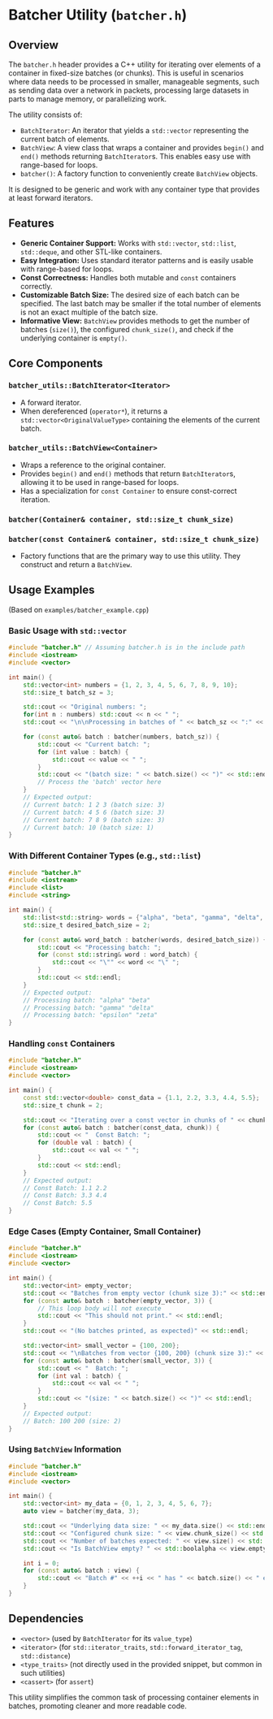 # Batcher Utility (`batcher.h`)

## Overview

The `batcher.h` header provides a C++ utility for iterating over elements of a container in fixed-size batches (or chunks). This is useful in scenarios where data needs to be processed in smaller, manageable segments, such as sending data over a network in packets, processing large datasets in parts to manage memory, or parallelizing work.

The utility consists of:
- `BatchIterator`: An iterator that yields a `std::vector` representing the current batch of elements.
- `BatchView`: A view class that wraps a container and provides `begin()` and `end()` methods returning `BatchIterator`s. This enables easy use with range-based for loops.
- `batcher()`: A factory function to conveniently create `BatchView` objects.

It is designed to be generic and work with any container type that provides at least forward iterators.

## Features

-   **Generic Container Support:** Works with `std::vector`, `std::list`, `std::deque`, and other STL-like containers.
-   **Easy Integration:** Uses standard iterator patterns and is easily usable with range-based for loops.
-   **Const Correctness:** Handles both mutable and `const` containers correctly.
-   **Customizable Batch Size:** The desired size of each batch can be specified. The last batch may be smaller if the total number of elements is not an exact multiple of the batch size.
-   **Informative View:** `BatchView` provides methods to get the number of batches (`size()`), the configured `chunk_size()`, and check if the underlying container is `empty()`.

## Core Components

### `batcher_utils::BatchIterator<Iterator>`
-   A forward iterator.
-   When dereferenced (`operator*`), it returns a `std::vector<OriginalValueType>` containing the elements of the current batch.

### `batcher_utils::BatchView<Container>`
-   Wraps a reference to the original container.
-   Provides `begin()` and `end()` methods that return `BatchIterator`s, allowing it to be used in range-based for loops.
-   Has a specialization for `const Container` to ensure const-correct iteration.

### `batcher(Container& container, std::size_t chunk_size)`
### `batcher(const Container& container, std::size_t chunk_size)`
-   Factory functions that are the primary way to use this utility. They construct and return a `BatchView`.

## Usage Examples

(Based on `examples/batcher_example.cpp`)

### Basic Usage with `std::vector`

```cpp
#include "batcher.h" // Assuming batcher.h is in the include path
#include <iostream>
#include <vector>

int main() {
    std::vector<int> numbers = {1, 2, 3, 4, 5, 6, 7, 8, 9, 10};
    std::size_t batch_sz = 3;

    std::cout << "Original numbers: ";
    for(int n : numbers) std::cout << n << " ";
    std::cout << "\n\nProcessing in batches of " << batch_sz << ":" << std::endl;

    for (const auto& batch : batcher(numbers, batch_sz)) {
        std::cout << "Current batch: ";
        for (int value : batch) {
            std::cout << value << " ";
        }
        std::cout << "(batch size: " << batch.size() << ")" << std::endl;
        // Process the 'batch' vector here
    }
    // Expected output:
    // Current batch: 1 2 3 (batch size: 3)
    // Current batch: 4 5 6 (batch size: 3)
    // Current batch: 7 8 9 (batch size: 3)
    // Current batch: 10 (batch size: 1)
}
```

### With Different Container Types (e.g., `std::list`)

```cpp
#include "batcher.h"
#include <iostream>
#include <list>
#include <string>

int main() {
    std::list<std::string> words = {"alpha", "beta", "gamma", "delta", "epsilon", "zeta"};
    std::size_t desired_batch_size = 2;

    for (const auto& word_batch : batcher(words, desired_batch_size)) {
        std::cout << "Processing batch: ";
        for (const std::string& word : word_batch) {
            std::cout << "\"" << word << "\" ";
        }
        std::cout << std::endl;
    }
    // Expected output:
    // Processing batch: "alpha" "beta"
    // Processing batch: "gamma" "delta"
    // Processing batch: "epsilon" "zeta"
}
```

### Handling `const` Containers

```cpp
#include "batcher.h"
#include <iostream>
#include <vector>

int main() {
    const std::vector<double> const_data = {1.1, 2.2, 3.3, 4.4, 5.5};
    std::size_t chunk = 2;

    std::cout << "Iterating over a const vector in chunks of " << chunk << ":" << std::endl;
    for (const auto& batch : batcher(const_data, chunk)) {
        std::cout << "  Const Batch: ";
        for (double val : batch) {
            std::cout << val << " ";
        }
        std::cout << std::endl;
    }
    // Expected output:
    // Const Batch: 1.1 2.2
    // Const Batch: 3.3 4.4
    // Const Batch: 5.5
}
```

### Edge Cases (Empty Container, Small Container)

```cpp
#include "batcher.h"
#include <iostream>
#include <vector>

int main() {
    std::vector<int> empty_vector;
    std::cout << "Batches from empty vector (chunk size 3):" << std::endl;
    for (const auto& batch : batcher(empty_vector, 3)) {
        // This loop body will not execute
        std::cout << "This should not print." << std::endl;
    }
    std::cout << "(No batches printed, as expected)" << std::endl;

    std::vector<int> small_vector = {100, 200};
    std::cout << "\nBatches from vector {100, 200} (chunk size 3):" << std::endl;
    for (const auto& batch : batcher(small_vector, 3)) {
        std::cout << "  Batch: ";
        for (int val : batch) {
            std::cout << val << " ";
        }
        std::cout << "(size: " << batch.size() << ")" << std::endl;
    }
    // Expected output:
    // Batch: 100 200 (size: 2)
}
```

### Using `BatchView` Information

```cpp
#include "batcher.h"
#include <iostream>
#include <vector>

int main() {
    std::vector<int> my_data = {0, 1, 2, 3, 4, 5, 6, 7};
    auto view = batcher(my_data, 3);

    std::cout << "Underlying data size: " << my_data.size() << std::endl;
    std::cout << "Configured chunk size: " << view.chunk_size() << std::endl;
    std::cout << "Number of batches expected: " << view.size() << std::endl; // (8 + 3 - 1) / 3 = 3
    std::cout << "Is BatchView empty? " << std::boolalpha << view.empty() << std::endl;

    int i = 0;
    for (const auto& batch : view) {
        std::cout << "Batch #" << ++i << " has " << batch.size() << " elements." << std::endl;
    }
}
```

## Dependencies
- `<vector>` (used by `BatchIterator` for its `value_type`)
- `<iterator>` (for `std::iterator_traits`, `std::forward_iterator_tag`, `std::distance`)
- `<type_traits>` (not directly used in the provided snippet, but common in such utilities)
- `<cassert>` (for `assert`)

This utility simplifies the common task of processing container elements in batches, promoting cleaner and more readable code.
